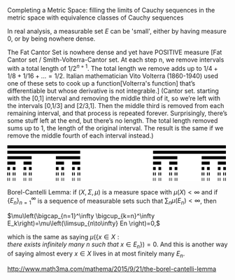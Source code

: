 
Completing a Metric Space: filling the limits of Cauchy sequences in the metric space with equivalence classes of Cauchy sequences

In real analysis, a measurable set $E$ can be 'small', either by having measure $0$, or
by being nowhere dense.

The Fat Cantor Set is nowhere dense and yet have POSITIVE measure
[Fat Cantor set / Smith-Volterra-Cantor set. At each step n, we remove intervals with a total length of $1/2^{n+1}$. The total length we remove adds up to $1/4+1/8+1/16+… = 1/2$. Italian mathematician Vito Volterra (1860-1940) used one of these sets to cook up a function[Volterra's function] that’s differentiable but whose derivative is not integrable.]
(Cantor set. starting with the [0,1] interval and removing the middle third of it, so we’re left with the intervals [0,1/3] and [2/3,1]. Then the middle third is removed from each remaining interval, and that process is repeated forever. Surprisingly, there’s some stuff left at the end, but there’s no length. The total length removed sums up to 1, the length of the original interval. The result is the same if we remove the middle fourth of each interval instead.)

![alt text](image.png)

Borel-Cantelli Lemma: if $(X,\Sigma,\mu)$  is a measure space with $\mu(X) < \infty$ and if $\{E_n\}_{n=1}^\infty$  is a sequence of measurable sets such that $\sum_n\mu(E_n) < \infty$, then

$\mu\left(\bigcap_{n=1}^\infty \bigcup_{k=n}^\infty E_k\right)=\mu\left(\limsup_{n\to\infty} En \right)=0,$

which is the same as saying $\mu(\{x\in X: there \ exists \ infinitely \ many \ n \ such \ that \ x\in E_n\})=0.$
And this is another way of saying 
almost every $x\in X$ lives in at most finitely many $E_n$.

http://www.math3ma.com/mathema/2015/9/21/the-borel-cantelli-lemma
